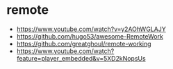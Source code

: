 # remote

- https://www.youtube.com/watch?v=y2AOhWGLAJY
- https://github.com/hugo53/awesome-RemoteWork
- https://github.com/greatghoul/remote-working
- https://www.youtube.com/watch?feature=player_embedded&v=5XD2kNopsUs
